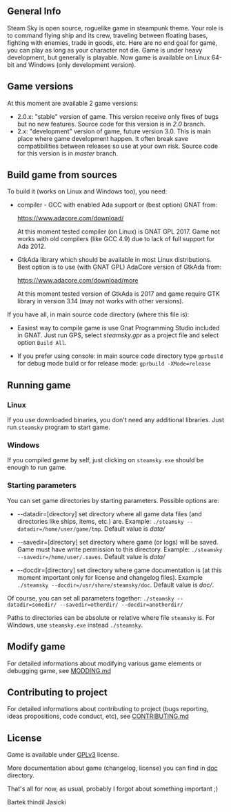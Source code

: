 ## General Info

Steam Sky is open source, roguelike game in steampunk theme. Your role is to 
command flying ship and its crew, traveling between floating bases, fighting 
with enemies, trade in goods, etc. Here are no end goal for game, you can play
as long as your character not die. Game is under heavy development, but 
generally is playable. Now game is available on Linux 64-bit and Windows (only
development version).

## Game versions
At this moment are available 2 game versions:
- 2.0.x: "stable" version of game. This version receive only fixes of bugs but
  no new features. Source code for this version is in *2.0* branch.
- 2.x: "development" version of game, future version 3.0. This is main place
  where game development happen. It often break save compatibilities between
  releases so use at your own risk. Source code for this version is in *master*
  branch.

## Build game from sources

To build it (works on Linux and Windows too), you need:

* compiler - GCC with enabled Ada support or (best option) GNAT from: 
  
  https://www.adacore.com/download/

  At this moment tested compiler (on Linux) is GNAT GPL 2017.
  Game not works with old compilers (like GCC 4.9) due to lack of full support
  for Ada 2012.

* GtkAda library which should be available in most Linux distributions. Best
  option is to use (with GNAT GPL) AdaCore version of GtkAda from:
  
  https://www.adacore.com/download/more

  At this moment tested version of GtkAda is 2017 and game require GTK library
  in version 3.14 (may not works with other versions).

If you have all, in main source code directory (where this file is):

* Easiest way to compile game is use Gnat Programming Studio included in GNAT. 
  Just run GPS, select *steamsky.gpr* as a project file and select option `Build
  All`.

* If you prefer using console: in main source code directory type `gprbuild` 
  for debug mode build or for release mode: `gprbuild -XMode=release`


## Running game

### Linux
If you use downloaded binaries, you don't need any additional libraries. Just
run `steamsky` program to start game.

### Windows
If you compiled game by self, just clicking on `steamsky.exe` should be enough 
to run game.

### Starting parameters
You can set game directories by starting parameters. Possible options are:

* --datadir=[directory] set directory where all game data files (and
  directories like ships, items, etc.) are. Example: `./steamsky
  --datadir=/home/user/game/tmp`. Default value is *data/*

* --savedir=[directory] set directory where game (or logs) will be saved. Game
  must have write permission to this directory. Example: `./steamsky
  --savedir=/home/user/.saves`. Default value is *data/*

* --docdir=[directory] set directory where game documentation is (at this
  moment important only for license and changelog files). Example `./steamsky
  --docdir=/usr/share/steamsky/doc`. Default value is *doc/*.

Of course, you can set all parameters together: `./steamsky --datadir=somedir/
--savedir=otherdir/ --docdir=anotherdir/`

Paths to directories can be absolute or relative where file `steamsky` is. For
Windows, use `steamsky.exe` instead `./steamsky`.

## Modify game
For detailed informations about modifying various game elements or debugging
game, see [MODDING.md](bin/doc/MODDING.md)

## Contributing to project
For detailed informations about contributing to project (bugs reporting, ideas
propositions, code conduct, etc), see [CONTRIBUTING.md](bin/doc/CONTRIBUTING.md)

## License
Game is available under [GPLv3](bin/doc/COPYING) license.

More documentation about game (changelog, license) you can find in
[doc](bin/doc) directory.

That's all for now, as usual, probably I forgot about something important ;)

Bartek thindil Jasicki
